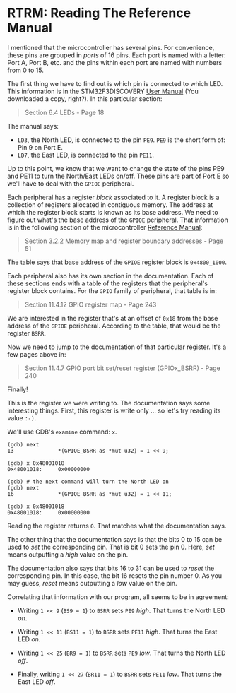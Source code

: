 # RTRM: Reading The Reference Manual

I mentioned that the microcontroller has several pins. For convenience, these pins are grouped in
*ports* of 16 pins. Each port is named with a letter: Port A, Port B, etc. and the pins within each
port are named with numbers from 0 to 15.

The first thing we have to find out is which pin is connected to which LED. This information is in
the STM32F3DISCOVERY [User Manual] (You downloaded a copy, right?). In this particular section:

[User Manual]: http://www.st.com/resource/en/user_manual/dm00063382.pdf

> Section 6.4 LEDs - Page 18

The manual says:

- `LD3`, the North LED, is connected to the pin `PE9`. `PE9` is the short form of: Pin 9 on Port E.
- `LD7`, the East LED, is connected to the pin `PE11`.

Up to this point, we know that we want to change the state of the pins PE9 and PE11 to turn the
North/East LEDs on/off. These pins are part of Port E so we'll have to deal with the `GPIOE`
peripheral.

Each peripheral has a register *block* associated to it. A register block is a collection of
registers allocated in contiguous memory. The address at which the register block starts is known as
its base address. We need to figure out what's the base address of the `GPIOE` peripheral. That
information is in the following section of the microcontroller [Reference Manual]:

[Reference Manual]: http://www.st.com/resource/en/reference_manual/dm00043574.pdf

> Section 3.2.2 Memory map and register boundary addresses - Page 51

The table says that base address of the `GPIOE` register block is `0x4800_1000`.

Each peripheral also has its own section in the documentation. Each of these sections ends with a
table of the registers that the peripheral's register block contains. For the `GPIO` family of
peripheral, that table is in:

> Section 11.4.12 GPIO register map - Page 243

We are interested in the register that's at an offset of `0x18` from the base address of the `GPIOE`
peripheral. According to the table, that would be the register `BSRR`.

Now we need to jump to the documentation of that particular register. It's a few pages above in:

> Section 11.4.7 GPIO port bit set/reset register (GPIOx_BSRR) - Page 240

Finally!

This is the register we were writing to. The documentation says some interesting things. First, this
register is write only ... so let's try reading its value `:-)`.

We'll use GDB's `examine` command: `x`.

```
(gdb) next
13              *(GPIOE_BSRR as *mut u32) = 1 << 9;

(gdb) x 0x48001018
0x48001018:     0x00000000

(gdb) # the next command will turn the North LED on
(gdb) next
16              *(GPIOE_BSRR as *mut u32) = 1 << 11;

(gdb) x 0x48001018
0x48001018:     0x00000000
```

Reading the register returns `0`. That matches what the documentation says.

The other thing that the documentation says is that the bits 0 to 15 can be used to *set* the
corresponding pin. That is bit 0 sets the pin 0. Here, *set* means outputting a *high* value on
the pin.

The documentation also says that bits 16 to 31 can be used to *reset* the corresponding pin. In this
case, the bit 16 resets the pin number 0. As you may guess, *reset* means outputting a *low* value
on the pin.

Correlating that information with our program, all seems to be in agreement:

- Writing `1 << 9` (`BS9 = 1`)  to `BSRR`  sets `PE9` *high*. That turns the North LED *on*.

- Writing `1 << 11` (`BS11 = 1`) to `BSRR` sets `PE11` *high*. That turns the East LED *on*.

- Writing `1 << 25` (`BR9 = 1`) to `BSRR` sets `PE9` *low*. That turns the North LED *off*.

- Finally, writing `1 << 27` (`BR11 = 1`) to `BSRR` sets `PE11` *low*. That turns the East LED *off*.

